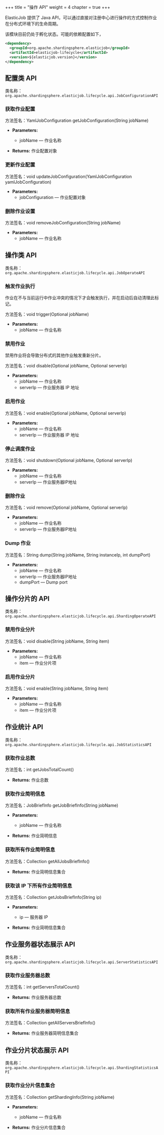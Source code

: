 +++
title = "操作 API"
weight = 4
chapter = true
+++

ElasticJob 提供了 Java API，可以通过直接对注册中心进行操作的方式控制作业在分布式环境下的生命周期。

该模块目前仍处于孵化状态。可能的依赖配置如下，

```xml
<dependency>
  <groupId>org.apache.shardingsphere.elasticjob</groupId>
  <artifactId>elasticjob-lifecycle</artifactId>
  <version>${elasticjob.version}</version>
</dependency>
```

## 配置类 API

类名称：`org.apache.shardingsphere.elasticjob.lifecycle.api.JobConfigurationAPI`

### 获取作业配置

方法签名：YamlJobConfiguration getJobConfiguration(String jobName)

* **Parameters:** 
  * jobName — 作业名称

* **Returns:** 作业配置对象

### 更新作业配置

方法签名：void updateJobConfiguration(YamlJobConfiguration yamlJobConfiguration)

* **Parameters:** 
  * jobConfiguration — 作业配置对象

### 删除作业设置 

方法签名：void removeJobConfiguration(String jobName)

* **Parameters:** 
  * jobName — 作业名称

## 操作类 API

类名称：`org.apache.shardingsphere.elasticjob.lifecycle.api.JobOperateAPI`

### 触发作业执行

作业在不与当前运行中作业冲突的情况下才会触发执行，并在启动后自动清理此标记。

方法签名：void trigger(Optional<String> jobName)

* **Parameters:**
  * jobName — 作业名称

### 禁用作业

禁用作业将会导致分布式的其他作业触发重新分片。

方法签名：void disable(Optional<String> jobName, Optional<String> serverIp)

* **Parameters:**
  * jobName — 作业名称
  * serverIp — 作业服务器 IP 地址

### 启用作业

方法签名：void enable(Optional<String> jobName, Optional<String> serverIp)

* **Parameters:**
  * jobName — 作业名称
  * serverIp — 作业服务器 IP 地址

### 停止调度作业

方法签名：void shutdown(Optional<String> jobName, Optional<String> serverIp)

* **Parameters:**
  * jobName — 作业名称
  * serverIp — 作业服务器IP地址

### 删除作业

方法签名：void remove(Optional<String> jobName, Optional<String> serverIp)

* **Parameters:**
  * jobName — 作业名称
  * serverIp — 作业服务器IP地址

### Dump 作业

方法签名：String dump(String jobName, String instanceIp, int dumpPort)

* **Parameters:**
  * jobName — 作业名称
  * serverIp — 作业服务器IP地址
  * dumpPort — Dump port 

## 操作分片的 API

类名称：`org.apache.shardingsphere.elasticjob.lifecycle.api.ShardingOperateAPI`

### 禁用作业分片

方法签名：void disable(String jobName, String item)

* **Parameters:**
  * jobName — 作业名称
  * item — 作业分片项

### 启用作业分片

方法签名：void enable(String jobName, String item)

* **Parameters:**
  * jobName — 作业名称
  * item — 作业分片项

## 作业统计 API

类名称：`org.apache.shardingsphere.elasticjob.lifecycle.api.JobStatisticsAPI`

### 获取作业总数

方法签名：int getJobsTotalCount()

* **Returns:** 作业总数

### 获取作业简明信息

方法签名：JobBriefInfo getJobBriefInfo(String jobName)

* **Parameters:**
  * jobName — 作业名称
 
* **Returns:** 作业简明信息

### 获取所有作业简明信息

方法签名：Collection<JobBriefInfo> getAllJobsBriefInfo()

* **Returns:** 作业简明信息集合

### 获取该 IP 下所有作业简明信息

方法签名：Collection<JobBriefInfo> getJobsBriefInfo(String ip)

* **Parameters:**
  * ip — 服务器 IP
 
* **Returns:** 作业简明信息集合

## 作业服务器状态展示 API

类名称：`org.apache.shardingsphere.elasticjob.lifecycle.api.ServerStatisticsAPI`

### 获取作业服务器总数

方法签名：int getServersTotalCount()

* **Returns:** 作业服务器总数

### 获取所有作业服务器简明信息

方法签名：Collection<ServerBriefInfo> getAllServersBriefInfo()

* **Returns:** 作业服务器简明信息集合

## 作业分片状态展示 API

类名称：`org.apache.shardingsphere.elasticjob.lifecycle.api.ShardingStatisticsAPI`

### 获取作业分片信息集合

方法签名：Collection<ShardingInfo> getShardingInfo(String jobName)

* **Parameters:**
  * jobName — 作业名称
 
* **Returns:** 作业分片信息集合
